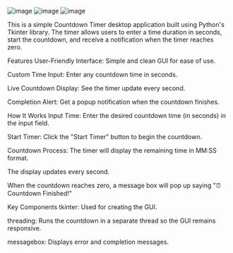 ![image](https://github.com/user-attachments/assets/39a18d02-0ed1-41ac-abea-9755d0d2ff5c) 
![image](https://github.com/user-attachments/assets/e9913eee-d406-4cfc-a1f6-1c9b5bc6a001) 
![image](https://github.com/user-attachments/assets/3bcf21c2-6ff6-4923-867c-892e9803fff6) 

This is a simple Countdown Timer desktop application built using Python's Tkinter library. The timer allows users to enter a time duration in seconds, start the countdown, and receive a notification when the timer reaches zero.

Features
User-Friendly Interface: Simple and clean GUI for ease of use.

Custom Time Input: Enter any countdown time in seconds.

Live Countdown Display: See the timer update every second.

Completion Alert: Get a popup notification when the countdown finishes.

How It Works
Input Time:
Enter the desired countdown time (in seconds) in the input field.

Start Timer:
Click the "Start Timer" button to begin the countdown.

Countdown Process:
The timer will display the remaining time in MM:SS format.

The display updates every second.

When the countdown reaches zero, a message box will pop up saying "⏰ Countdown Finished!"

Key Components
tkinter: Used for creating the GUI.

threading: Runs the countdown in a separate thread so the GUI remains responsive.

messagebox: Displays error and completion messages.




